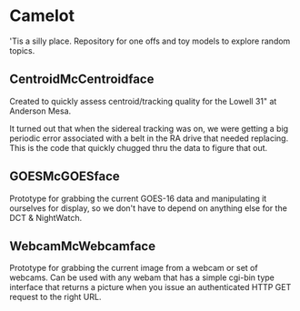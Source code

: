 # Camelot
'Tis a silly place. Repository for one offs and toy models to explore random topics.

## CentroidMcCentroidface

Created to quickly assess centroid/tracking quality for the Lowell 31" at Anderson Mesa.

It turned out that when the sidereal tracking was on, we were getting a big periodic error
associated with a belt in the RA drive that needed replacing.  This is the code that 
quickly chugged thru the data to figure that out.

## GOESMcGOESface

Prototype for grabbing the current GOES-16 data and manipulating it ourselves for display,
so we don't have to depend on anything else for the DCT & NightWatch.

## WebcamMcWebcamface

Prototype for grabbing the current image from a webcam or set of webcams. 
Can be used with any webam that has a simple cgi-bin type interface that returns a picture 
when you issue an authenticated HTTP GET request to the right URL.

